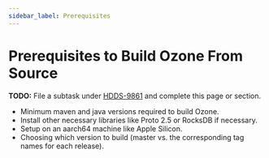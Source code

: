 ```yaml
---
sidebar_label: Prerequisites
---
```


# Prerequisites to Build Ozone From Source

**TODO:** File a subtask under [HDDS-9861](https://issues.apache.org/jira/browse/HDDS-9861) and complete this page or section.

- Minimum maven and java versions required to build Ozone.
- Install other necessary libraries like Proto 2.5 or RocksDB if necessary.
- Setup on an aarch64 machine like Apple Silicon.
- Choosing which version to build (master vs. the corresponding tag names for each release).
